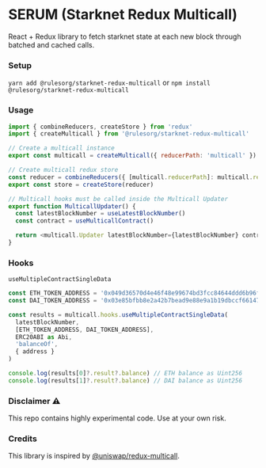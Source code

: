 # SERUM (Starknet Redux Multicall)

React + Redux library to fetch starknet state at each new block through batched and cached calls.

### Setup

`yarn add @rulesorg/starknet-redux-multicall` or `npm install @rulesorg/starknet-redux-multicall`

### Usage

```js
import { combineReducers, createStore } from 'redux'
import { createMulticall } from '@rulesorg/starknet-redux-multicall'

// Create a multicall instance
export const multicall = createMulticall({ reducerPath: 'multicall' })

// Create multicall redux store
const reducer = combineReducers({ [multicall.reducerPath]: multicall.reducer })
export const store = createStore(reducer)

// Multicall hooks must be called inside the Multicall Updater
export function MulticallUpdater() {
  const latestBlockNumber = useLatestBlockNumber()
  const contract = useMulticallContract()

  return <multicall.Updater latestBlockNumber={latestBlockNumber} contract={contract} />
}
```

### Hooks

`useMultipleContractSingleData`


```js
const ETH_TOKEN_ADDRESS = '0x049d36570d4e46f48e99674bd3fcc84644ddd6b96f7c741b1562b82f9e004dc7'
const DAI_TOKEN_ADDRESS = '0x03e85bfbb8e2a42b7bead9e88e9a1b19dbccf661471061807292120462396ec9'

const results = multicall.hooks.useMultipleContractSingleData(
  latestBlockNumber,
  [ETH_TOKEN_ADDRESS, DAI_TOKEN_ADDRESS],
  ERC20ABI as Abi,
  'balanceOf',
  { address }
)

console.log(results[0]?.result?.balance) // ETH balance as Uint256
console.log(results[1]?.result?.balance) // DAI balance as Uint256
```

### Disclaimer ⚠️

This repo contains highly experimental code. Use at your own risk.

### Credits

This library is inspired by [@uniswap/redux-multicall](https://github.com/Uniswap/redux-multicall).
